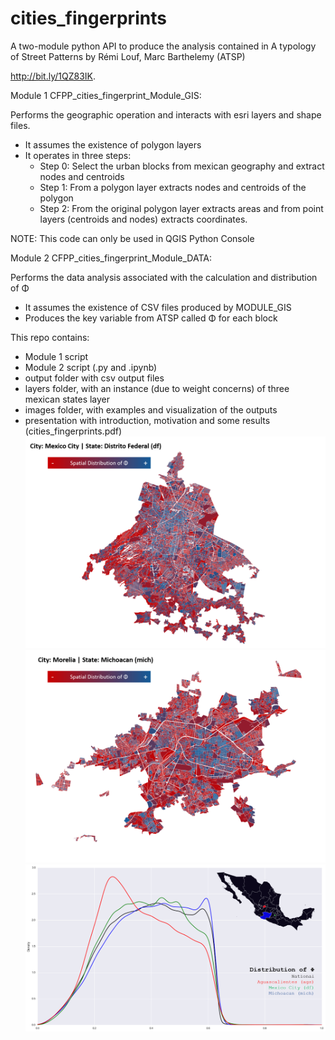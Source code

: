 # cities_fingerprints

A two-module python API to produce the analysis contained in A typology of Street Patterns by Rémi Louf, Marc Barthelemy (ATSP)

http://bit.ly/1QZ83IK.

Module 1 CFPP_cities_fingerprint_Module_GIS:

Performs the geographic operation and interacts with esri layers and shape files.

- It assumes the existence of polygon layers  
- It operates in three steps:
	- Step 0: Select the urban blocks from mexican geography and extract nodes and centroids
	- Step 1: From a polygon layer extracts nodes and centroids of the polygon
	- Step 2: From the original polygon layer extracts areas and from point layers
			        (centroids and nodes) extracts coordinates.

NOTE: This code can only be used in QGIS Python Console

Module 2 CFPP_cities_fingerprint_Module_DATA:

Performs the data analysis associated with the calculation and distribution of Φ

- It assumes the existence of CSV files produced by MODULE_GIS
- Produces the key variable from ATSP called Φ for each block

This repo contains:
- Module 1 script
- Module 2 script (.py and .ipynb)
- output folder with csv output files
- layers folder, with an instance (due to weight concerns) of three mexican states layer
- images folder, with examples and visualization of the outputs
- presentation with introduction, motivation and some results (cities_fingerprints.pdf)
![Alt text](https://github.com/andrespdlr/cities_fingerprints/blob/master/images/df_map.png "Instance of Map Mexico City")
![Alt text](https://github.com/andrespdlr/cities_fingerprints/blob/master/images/morelia_map.png "Instance of Map City of Morelia")
![Alt text](https://github.com/andrespdlr/cities_fingerprints/blob/master/images/kernel_3edos.png "Instance of Regional Contrast on Street Patterns")

